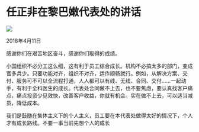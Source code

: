 # 任正非在黎巴嫩代表处的讲话
<img class="pv" src="https://api.visitor.plantree.me/visitor-badge/pv?namespace=plantree.me&key=renzhengfei-speeches/在黎巴嫩代表处的讲话.md">



2018年4月11日



感谢你们在艰苦地区奋斗，感谢你们取得的成绩。

小国组织不必分工这么细，这有利于员工综合成长。机构不必搞太多的部门，变成官多兵少。只要功能对齐，组织不对齐，运作顺畅就行。例如，从解决方案、交付、服务可不可以全流程打通，人人都可以有线、无线、合同、交付……一起动手，有利于全科医生的成长。代表处合同做不上去，也不要焦虑，要认真找客户痛点，痛点投资少见效快，改善客户收益，你就有机会。实在做不上去，可以适当减员，降低成本。

我们是鼓励在集体主义下的个人主义，员工要在本代表处做得太好的情况下，个人才有成长路线。不要一事当前先想个人的成长
